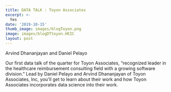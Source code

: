 ```yaml
---
title: DATA TALK : Toyon Associates
excerpt: >-
  Yes
date: '2019-10-15'
thumb_image: images/blogToyon.png
image: images/blogDTtoyon.HEIC
layout: post
---
```


Arvind Dhananjayan and Daniel Pelayo

Our first data talk of the quarter for Toyon Associates, “recognized leader in the healthcare reimbursement consulting field with a growing software division.”  Lead by Daniel Pelayo and Arvind Dhananjayan of Toyon Associates, Inc, you'll get to learn about their work and how Toyon Associates incorporates data science into their work.
